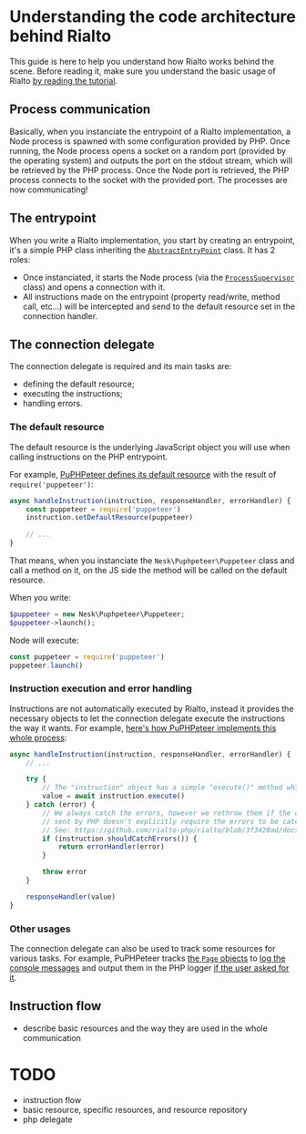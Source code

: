 # Understanding the code architecture behind Rialto

This guide is here to help you understand how Rialto works behind the scene. Before reading it, make sure you understand the basic usage of Rialto [by reading the tutorial](https://github.com/rialto-php/rialto/blob/dev/docs/tutorial.md).

## Process communication

Basically, when you instanciate the entrypoint of a Rialto implementation, a Node process is spawned with some configuration provided by PHP. Once running, the Node process opens a socket on a random port (provided by the operating system) and outputs the port on the stdout stream, which will be retrieved by the PHP process. Once the Node port is retrieved, the PHP process connects to the socket with the provided port. The processes are now communicating!

## The entrypoint

When you write a Rialto implementation, you start by creating an entrypoint, it's a simple PHP class inheriting the [`AbstractEntryPoint`](https://github.com/rialto-php/rialto/blob/architecture-guide/src/AbstractEntryPoint.php) class. It has 2 roles:

- Once instanciated, it starts the Node process (via the [`ProcessSupervisor`](https://github.com/rialto-php/rialto/blob/architecture-guide/src/ProcessSupervisor.php) class) and opens a connection with it.
- All instructions made on the entrypoint (property read/write, method call, etc…) will be intercepted and send to the default resource set in the connection handler.

## The connection delegate

The connection delegate is required and its main tasks are:

- defining the default resource;
- executing the instructions;
- handling errors.

### The default resource

The default resource is the underlying JavaScript object you will use when calling instructions on the PHP entrypoint.

For example, [PuPHPeteer defines its default resource](https://github.com/rialto-php/puphpeteer/blob/f9a9c17d62076e5e5652df38d38fe26fc565b6f8/src/PuppeteerConnectionDelegate.js#L31) with the result of `require('puppeteer')`:

```js
async handleInstruction(instruction, responseHandler, errorHandler) {
    const puppeteer = require('puppeteer')
    instruction.setDefaultResource(puppeteer)
    
    // ...
}
```

That means, when you instanciate the `Nesk\Puphpeteer\Puppeteer` class and call a method on it, on the JS side the method will be called on the default resource.

When you write:

```php
$puppeteer = new Nesk\Puphpeteer\Puppeteer;
$puppeteer->launch();
```

Node will execute:

```js
const puppeteer = require('puppeteer')
puppeteer.launch()
```

### Instruction execution and error handling

Instructions are not automatically executed by Rialto, instead it provides the necessary objects to let the connection delegate execute the instructions the way it wants. For example, [here's how PuPHPeteer implements this whole process](https://github.com/rialto-php/puphpeteer/blob/f9a9c17d62076e5e5652df38d38fe26fc565b6f8/src/PuppeteerConnectionDelegate.js#L35-L43):

```js
async handleInstruction(instruction, responseHandler, errorHandler) {
    // ...

    try {
        // The "instruction" object has a simple "execute()" method which will run the code sent by PHP.
        value = await instruction.execute()
    } catch (error) {
        // We always catch the errors, however we rethrow them if the code
        // sent by PHP doesn't explicitly require the errors to be catched.
        // See: https://github.com/rialto-php/rialto/blob/3f3420ad/docs/api.md#node-errors
        if (instruction.shouldCatchErrors()) {
            return errorHandler(error)
        }

        throw error
    }

    responseHandler(value)
}
```

### Other usages 

The connection delegate can also be used to track some resources for various tasks. For example, PuPHPeteer tracks [the `Page` objects](https://pptr.dev/#?product=Puppeteer&version=v5.3.1&show=api-class-page) to [log the console messages](https://github.com/rialto-php/puphpeteer/blob/f9a9c17d62076e5e5652df38d38fe26fc565b6f8/src/PuppeteerConnectionDelegate.js#L54-L56) and output them in the PHP logger [if the user asked for it](https://github.com/rialto-php/puphpeteer/tree/f9a9c17d62076e5e5652df38d38fe26fc565b6f8#puppeteers-class-must-be-instantiated).

## Instruction flow

- describe basic resources and the way they are used in the whole communication

# TODO

- instruction flow
- basic resource, specific resources, and resource repository
- php delegate
